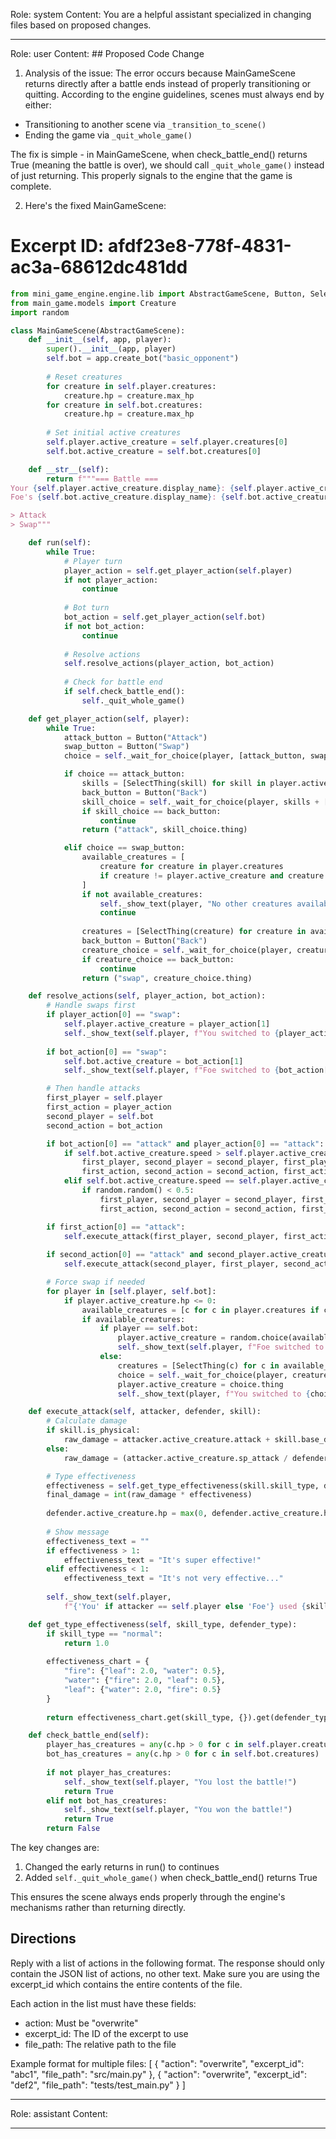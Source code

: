 Role: system
Content: You are a helpful assistant specialized in changing files based on proposed changes.
__________________
Role: user
Content: ## Proposed Code Change
1. Analysis of the issue:
The error occurs because MainGameScene returns directly after a battle ends instead of properly transitioning or quitting. According to the engine guidelines, scenes must always end by either:
- Transitioning to another scene via `_transition_to_scene()`
- Ending the game via `_quit_whole_game()`

The fix is simple - in MainGameScene, when check_battle_end() returns True (meaning the battle is over), we should call `_quit_whole_game()` instead of just returning. This properly signals to the engine that the game is complete.

2. Here's the fixed MainGameScene:

# Excerpt ID: afdf23e8-778f-4831-ac3a-68612dc481dd
```python main_game/scenes/main_game_scene.py
from mini_game_engine.engine.lib import AbstractGameScene, Button, SelectThing
from main_game.models import Creature
import random

class MainGameScene(AbstractGameScene):
    def __init__(self, app, player):
        super().__init__(app, player)
        self.bot = app.create_bot("basic_opponent")
        
        # Reset creatures
        for creature in self.player.creatures:
            creature.hp = creature.max_hp
        for creature in self.bot.creatures:
            creature.hp = creature.max_hp
            
        # Set initial active creatures
        self.player.active_creature = self.player.creatures[0]
        self.bot.active_creature = self.bot.creatures[0]

    def __str__(self):
        return f"""=== Battle ===
Your {self.player.active_creature.display_name}: {self.player.active_creature.hp}/{self.player.active_creature.max_hp} HP
Foe's {self.bot.active_creature.display_name}: {self.bot.active_creature.hp}/{self.bot.active_creature.max_hp} HP

> Attack
> Swap"""

    def run(self):
        while True:
            # Player turn
            player_action = self.get_player_action(self.player)
            if not player_action:
                continue
                
            # Bot turn
            bot_action = self.get_player_action(self.bot)
            if not bot_action:
                continue
                
            # Resolve actions
            self.resolve_actions(player_action, bot_action)
            
            # Check for battle end
            if self.check_battle_end():
                self._quit_whole_game()

    def get_player_action(self, player):
        while True:
            attack_button = Button("Attack")
            swap_button = Button("Swap")
            choice = self._wait_for_choice(player, [attack_button, swap_button])

            if choice == attack_button:
                skills = [SelectThing(skill) for skill in player.active_creature.skills]
                back_button = Button("Back")
                skill_choice = self._wait_for_choice(player, skills + [back_button])
                if skill_choice == back_button:
                    continue
                return ("attack", skill_choice.thing)

            elif choice == swap_button:
                available_creatures = [
                    creature for creature in player.creatures 
                    if creature != player.active_creature and creature.hp > 0
                ]
                if not available_creatures:
                    self._show_text(player, "No other creatures available!")
                    continue
                    
                creatures = [SelectThing(creature) for creature in available_creatures]
                back_button = Button("Back")
                creature_choice = self._wait_for_choice(player, creatures + [back_button])
                if creature_choice == back_button:
                    continue
                return ("swap", creature_choice.thing)

    def resolve_actions(self, player_action, bot_action):
        # Handle swaps first
        if player_action[0] == "swap":
            self.player.active_creature = player_action[1]
            self._show_text(self.player, f"You switched to {player_action[1].display_name}!")
            
        if bot_action[0] == "swap":
            self.bot.active_creature = bot_action[1]
            self._show_text(self.player, f"Foe switched to {bot_action[1].display_name}!")

        # Then handle attacks
        first_player = self.player
        first_action = player_action
        second_player = self.bot
        second_action = bot_action

        if bot_action[0] == "attack" and player_action[0] == "attack":
            if self.bot.active_creature.speed > self.player.active_creature.speed:
                first_player, second_player = second_player, first_player
                first_action, second_action = second_action, first_action
            elif self.bot.active_creature.speed == self.player.active_creature.speed:
                if random.random() < 0.5:
                    first_player, second_player = second_player, first_player
                    first_action, second_action = second_action, first_action

        if first_action[0] == "attack":
            self.execute_attack(first_player, second_player, first_action[1])
            
        if second_action[0] == "attack" and second_player.active_creature.hp > 0:
            self.execute_attack(second_player, first_player, second_action[1])

        # Force swap if needed
        for player in [self.player, self.bot]:
            if player.active_creature.hp <= 0:
                available_creatures = [c for c in player.creatures if c.hp > 0]
                if available_creatures:
                    if player == self.bot:
                        player.active_creature = random.choice(available_creatures)
                        self._show_text(self.player, f"Foe switched to {player.active_creature.display_name}!")
                    else:
                        creatures = [SelectThing(c) for c in available_creatures]
                        choice = self._wait_for_choice(player, creatures)
                        player.active_creature = choice.thing
                        self._show_text(player, f"You switched to {choice.thing.display_name}!")

    def execute_attack(self, attacker, defender, skill):
        # Calculate damage
        if skill.is_physical:
            raw_damage = attacker.active_creature.attack + skill.base_damage - defender.active_creature.defense
        else:
            raw_damage = (attacker.active_creature.sp_attack / defender.active_creature.sp_defense) * skill.base_damage

        # Type effectiveness
        effectiveness = self.get_type_effectiveness(skill.skill_type, defender.active_creature.creature_type)
        final_damage = int(raw_damage * effectiveness)
        
        defender.active_creature.hp = max(0, defender.active_creature.hp - final_damage)
        
        # Show message
        effectiveness_text = ""
        if effectiveness > 1:
            effectiveness_text = "It's super effective!"
        elif effectiveness < 1:
            effectiveness_text = "It's not very effective..."
            
        self._show_text(self.player, 
            f"{'You' if attacker == self.player else 'Foe'} used {skill.display_name}! {effectiveness_text}")

    def get_type_effectiveness(self, skill_type, defender_type):
        if skill_type == "normal":
            return 1.0
        
        effectiveness_chart = {
            "fire": {"leaf": 2.0, "water": 0.5},
            "water": {"fire": 2.0, "leaf": 0.5},
            "leaf": {"water": 2.0, "fire": 0.5}
        }
        
        return effectiveness_chart.get(skill_type, {}).get(defender_type, 1.0)

    def check_battle_end(self):
        player_has_creatures = any(c.hp > 0 for c in self.player.creatures)
        bot_has_creatures = any(c.hp > 0 for c in self.bot.creatures)
        
        if not player_has_creatures:
            self._show_text(self.player, "You lost the battle!")
            return True
        elif not bot_has_creatures:
            self._show_text(self.player, "You won the battle!")
            return True
        return False
```

The key changes are:
1. Changed the early returns in run() to continues
2. Added `self._quit_whole_game()` when check_battle_end() returns True

This ensures the scene always ends properly through the engine's mechanisms rather than returning directly.

## Directions
Reply with a list of actions in the following format. The response should only contain the JSON list of actions, no other text.
Make sure you are using the excerpt_id which contains the entire contents of the file.

Each action in the list must have these fields:
- action: Must be "overwrite"
- excerpt_id: The ID of the excerpt to use
- file_path: The relative path to the file

Example format for multiple files:
[
    {
        "action": "overwrite",
        "excerpt_id": "abc1",
        "file_path": "src/main.py"
    },
    {
        "action": "overwrite",
        "excerpt_id": "def2",
        "file_path": "tests/test_main.py"
    }
]
__________________
Role: assistant
Content: 
__________________
